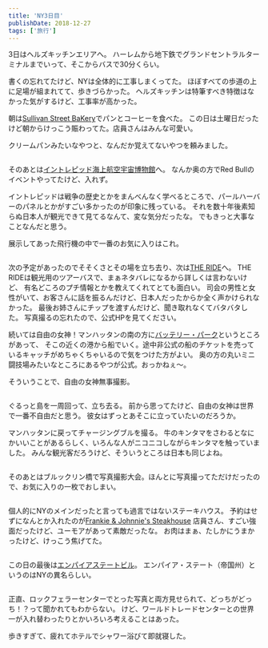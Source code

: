 ```yaml
---
title: 'NY3日目'
publishDate: 2018-12-27
tags: ['旅行']
---
```


3日はヘルズキッチンエリアへ。
ハーレムから地下鉄でグランドセントラルターミナルまでいって、そこからバスで30分くらい。

書くの忘れてたけど、NYは全体的に工事しまくってた。
ほぼすべての歩道の上に足場が組まれてて、歩きづらかった。
ヘルズキッチンは特筆すべき特徴はなかった気がするけど、工事率が高かった。

朝は[Sullivan Street BaKery](https://www.google.com/maps/place//data=!4m2!3m1!1s0x89c25851d7f66eed:0x5c54863a6515f55b?authuser=0&hl=ja&gl=jp)でパンとコーヒーを食べた。
この日は土曜日だったけど朝からけっこう賑わってた。店員さんはみんな可愛い。

クリームパンみたいなやつと、なんだか覚えてないやつを頼みました。

<div class="img"><img src="/images/10/1.jpg" alt=""></div>

そのあとは[イントレピッド海上航空宇宙博物館](https://www.google.com/maps/place/%E3%82%A4%E3%83%B3%E3%83%88%E3%83%AC%E3%83%94%E3%83%83%E3%83%89%E6%B5%B7%E4%B8%8A%E8%88%AA%E7%A9%BA%E5%AE%87%E5%AE%99%E5%8D%9A%E7%89%A9%E9%A4%A8/@40.7645266,-74.0017963,17z/data=!3m1!4b1!4m5!3m4!1s0x89c2584ed560199f:0x22362b652743ff1!8m2!3d40.7645266!4d-73.9996076?authuser=0&hl=ja)へ。
なんか奥の方でRed Bullのイベントやってたけど、入れず。

イントレピッドは戦争の歴史とかをまんべんなく学べるところで、パールハーバーのパネルとかがすごい多かったのが印象に残っている。
それを数十年後素知らぬ日本人が観光できて見てるなんて、変な気分だったな。
でもきっと大事なことなんだと思う。

展示してあった飛行機の中で一番のお気に入りはこれ。

<div class="img"><img src="/images/10/2.jpg" alt=""></div>

次の予定があったのでそそくさとその場を立ち去り、次は[THE RIDE](https://experiencetheride.com/)へ。
THE RIDEは観光用のツアーバスで、まぁネタバレになるから詳しくは言わないけど、
有名どころのプチ情報とかを教えてくれてとても面白い。
司会の男性と女性がいて、お客さんに話を振るんだけど、日本人だったからか全く声かけられなかった。
最後お姉さんにチップを渡すんだけど、聞き取れなくてバタバタした。
写真撮るの忘れたので、公式HPを見てください。

続いては自由の女神！マンハッタンの南の方に[バッテリー・パーク](https://www.google.com/maps/place/@40.7043214,-74.0190756,17z/data=!4m13!1m7!3m6!1s0x89c25a1190aeccd5:0x5f673e7b53410dc9!2zQmF0dGVyeSBQbCwgTmV3IFlvcmssIE5ZLCDjgqLjg6Hjg6rjgqvlkIjooYblm70!3b1!8m2!3d40.7068846!4d-74.0175505!3m4!1s0x89c25a12f88ba2ad:0xbe70465e98439c12!8m2!3d40.7032774!4d-74.0170276?authuser=0&hl=ja)というところがあって、
そこの近くの港から船でいく。途中非公式の船のチケットを売っているキャッチがめちゃくちゃいるので気をつけた方がよい。
奥の方の丸いミニ闘技場みたいなところにあるやつが公式。おっかねぇ〜。

そういうことで、自由の女神無事撮影。

<div class="img"><img src="/images/10/3.jpg" alt=""></div>

ぐるっと島を一周回って、立ち去る。
前から思ってたけど、自由の女神は世界で一番不自由だと思う。
彼女はずっとあそこに立っていたいのだろうか。

マンハッタンに戻ってチャージングブルを撮る。
牛のキンタマをさわるとなにかいいことがあるらしく、いろんな人がニコニコしながらキンタマを触っていました。
みんな観光客だろうけど、そういうところは日本も同じよね。

<div class="img"><img src="/images/10/4.jpg" alt=""></div>

そのあとはブルックリン橋で写真撮影大会。ほんとに写真撮ってただけだったので、お気に入りの一枚でおしまい。

<div class="img"><img src="/images/10/5.jpg" alt=""></div>

個人的にNYのメインだったと言っても過言ではないステーキハウス。
予約はせずになんとか入れたのが[Frankie & Johnnie's Steakhouse](https://www.google.com/maps/place//data=!4m2!3m1!1s0x89c258546e475fb5:0xac520743a29f13b?authuser=0&hl=ja&gl=jp)
店員さん、すごい強面だったけど、ユーモアがあって素敵だったな。
お肉はまぁ、たしかにうまかったけど、けっこう焦げてた。

<div class="img"><img src="/images/10/6.jpg" alt=""></div>

この日の最後は[エンパイアステートビル](https://www.google.com/maps/place/@40.7484405,-73.9878531,17z/data=!3m1!4b1!4m5!3m4!1s0x89c259a9b3117469:0xd134e199a405a163!8m2!3d40.7484405!4d-73.9856644)。
エンパイア・ステート（帝国州）というのはNYの異名らしい。

<div class="img"><img src="/images/10/7.jpg" alt=""></div>

正直、ロックフェラーセンターでとった写真と両方見せられて、どっちがどっち！？って聞かれてもわからない。
けど、ワールドトレードセンターとの世界一が入れ替わったりとかいろいろ考えることはあった。

歩きすぎて、疲れてホテルでシャワー浴びて即就寝した。
